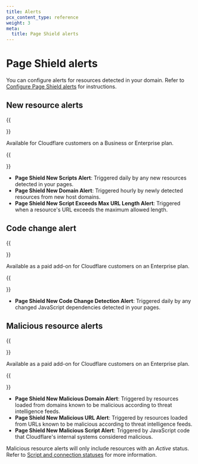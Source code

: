 ```yaml
---
title: Alerts
pcx_content_type: reference
weight: 3
meta:
  title: Page Shield alerts
---
```


# Page Shield alerts

You can configure alerts for resources detected in your domain. Refer to [Configure Page Shield alerts](/page-shield/use-dashboard/configure-alerts/) for instructions.

## New resource alerts

{{<Aside type="note">}}

Available for Cloudflare customers on a Business or Enterprise plan.

{{</Aside>}}

- **Page Shield New Scripts Alert**: Triggered daily by any new resources detected in your pages.
- **Page Shield New Domain Alert**: Triggered hourly by newly detected resources from new host domains.
- **Page Shield New Script Exceeds Max URL Length Alert**: Triggered when a resource's URL exceeds the maximum allowed length.

## Code change alert

{{<Aside type="note">}}

Available as a paid add-on for Cloudflare customers on an Enterprise plan.

{{</Aside>}}

- **Page Shield New Code Change Detection Alert**: Triggered daily by any changed JavaScript dependencies detected in your pages.

## Malicious resource alerts

{{<Aside type="note">}}

Available as a paid add-on for Cloudflare customers on an Enterprise plan.

{{</Aside>}}

- **Page Shield New Malicious Domain Alert**: Triggered by resources loaded from domains known to be malicious according to threat intelligence feeds.
- **Page Shield New Malicious URL Alert**: Triggered by resources loaded from URLs known to be malicious according to threat intelligence feeds.
- **Page Shield New Malicious Script Alert**: Triggered by JavaScript code that Cloudflare's internal systems considered malicious.

Malicious resource alerts will only include resources with an _Active_ status. Refer to [Script and connection statuses](/page-shield/reference/script-statuses/) for more information.
